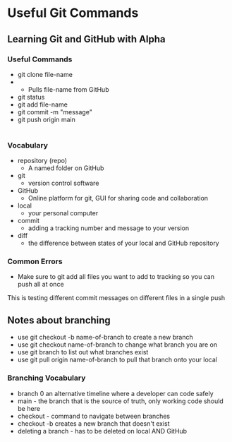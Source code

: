 # Useful Git Commands

## Learning Git and GitHub with Alpha

### Useful Commands
- git clone file-name
- - Pulls file-name from GitHub
- git status
- git add file-name
- git commit -m "message"
- git push origin main
<br><br>
### Vocabulary

- repository (repo) 
  - A named folder on GitHub
- git
  - version control software
- GitHub
  - Online platform for git, GUI for sharing code and collaboration
- local 
  - your personal computer
- commit
  - adding a tracking number and message to your version
- diff
  - the difference between states of your local and GitHub repository

### Common Errors
- Make sure to git add all files you want to add to tracking so you can push all at once


This is testing different commit messages on different files in a single push

## Notes about branching
- use git checkout -b name-of-branch to create a new branch
- use git checkout name-of-branch to change what branch you are on
- use git branch to list out what branches exist 
- use git pull origin name-of-branch to pull that branch onto your local

### Branching Vocabulary

- branch 0 an alternative timeline where a developer can code safely
- main - the branch that is the source of truth, only working code should be here
- checkout - command to navigate between branches
- checkout -b creates a new branch that doesn't exist
- deleting a branch - has to be deleted on local AND GitHub
